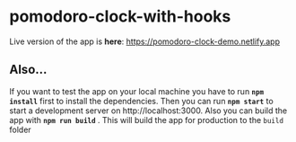 # pomodoro-clock-with-hooks

Live version of the app is **here**: https://pomodoro-clock-demo.netlify.app

## Also...
If you want to test the app on your local machine you have to run **`npm install`** first to install the dependencies. Then you can run **`npm start`** to start a development server on http://localhost:3000. 
Also you can build the app with **`npm run build`** .
This will build the app for production to the `build` folder
